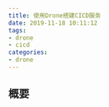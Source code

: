```yaml
---
title: 使用Drone搭建CICD服务
date: 2019-11-18 10:11:12
tags:
- drone
- cicd
categories:
- drone
---
```


## 概要








